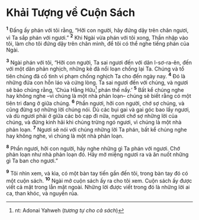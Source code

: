 # Khải Tượng về Cuộn Sách

<sup><b>1</b></sup> Ðấng ấy phán với tôi rằng, “Hỡi con người, hãy đứng dậy trên chân ngươi, vì Ta sắp phán với ngươi.” <sup><b>2</b></sup> Khi Ngài vừa phán với tôi xong, Thần nhập vào tôi, làm cho tôi đứng dậy trên chân mình, để tôi có thể nghe tiếng phán của Ngài.

<sup><b>3</b></sup> Ngài phán với tôi, “Hỡi con người, Ta sai ngươi đến với dân I-sơ-ra-ên, đến với một dân phản nghịch, những kẻ đã nổi loạn chống lại Ta. Chúng và tổ tiên chúng đã cố tình vi phạm chống nghịch Ta cho đến ngày nay. <sup><b>4</b></sup> Ðó là những đứa con hỗn láo và cứng lòng. Ta sai ngươi đến với chúng, và ngươi sẽ bảo chúng rằng, ‘Chúa Hằng Hữu[^1-0ae1ede5-d227-4838-a211-2d27b917b9ec] phán thế nầy.’ <sup><b>5</b></sup> Bất kể chúng nghe hay không nghe –vì chúng là một nhà phản loạn– chúng sẽ biết rằng có một tiên tri đang ở giữa chúng. <sup><b>6</b></sup> Phần ngươi, hỡi con người, chớ sợ chúng, và cũng đừng sợ những lời chúng nói. Dù các bụi gai và gai góc bao lấy ngươi, và dù ngươi phải ở giữa các bò cạp đi nữa, ngươi chớ sợ những lời của chúng, và đừng kinh hãi khi chúng trừng ngó ngươi, vì chúng là một nhà phản loạn. <sup><b>7</b></sup> Ngươi sẽ nói với chúng những lời Ta phán, bất kể chúng nghe hay không nghe, vì chúng là một nhà phản loạn.

<sup><b>8</b></sup> Phần ngươi, hỡi con người, hãy nghe những gì Ta phán với ngươi. Chớ phản loạn như nhà phản loạn đó. Hãy mở miệng ngươi ra và ăn nuốt những gì Ta ban cho ngươi.”

<sup><b>9</b></sup> Tôi nhìn xem, và kìa, có một bàn tay tiến gần đến tôi, trong bàn tay đó có một cuộn sách. <sup><b>10</b></sup> Ngài mở cuộn sách ấy ra cho tôi xem. Cuộn sách ấy được viết cả mặt trong lẫn mặt ngoài. Những lời được viết trong đó là những lời ai ca, than khóc, và nguyền rủa.

[^1-0ae1ede5-d227-4838-a211-2d27b917b9ec]: nt: Adonai Yahweh (_tương tự cho cả sách_)
